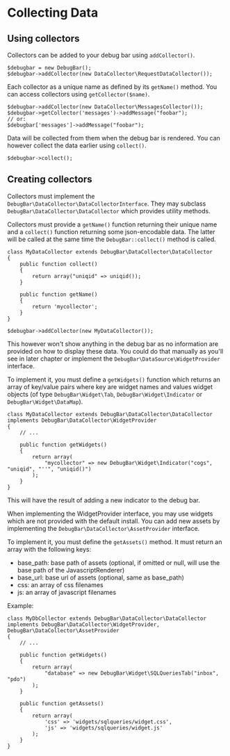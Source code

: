 # Collecting Data

## Using collectors

Collectors can be added to your debug bar using `addCollector()`.

    $debugbar = new DebugBar();
    $debugbar->addCollector(new DataCollector\RequestDataCollector());

Each collector as a unique name as defined by its `getName()` method. You can
access collectors using `getCollector($name)`.

    $debugbar->addCollector(new DataCollector\MessagesCollector());
    $debugbar->getCollector('messages')->addMessage("foobar");
    // or:
    $debugbar['messages']->addMessage("foobar");

Data will be collected from them when the debug bar is rendered. You can however
collect the data earlier using `collect()`.

    $debugbar->collect();

## Creating collectors

Collectors must implement the `DebugBar\DataCollector\DataCollectorInterface`. They
may subclass `DebugBar\DataCollector\DataCollector` which provides utility methods.

Collectors must provide a `getName()` function returning their unique name and a
`collect()` function returning some json-encodable data. The latter will be called at the
same time the `DebugBar::collect()` method is called.

    class MyDataCollector extends DebugBar\DataCollector\DataCollector
    {
        public function collect()
        {
            return array("uniqid" => uniqid());
        }

        public function getName()
        {
            return 'mycollector';
        }
    }

    $debugbar->addCollector(new MyDataCollector());

This however won't show anything in the debug bar as no information are provided
on how to display these data. You could do that manually as you'll see in later chapter
or implement the `DebugBar\DataSource\WidgetProvider` interface.

To implement it, you must define a `getWidgets()` function which returns an array
of key/value pairs where key are widget names and values widget objects (of type
`DebugBar\Widget\Tab`, `DebugBar\Widget\Indicator` or `DebugBar\Widget\DataMap`).

    class MyDataCollector extends DebugBar\DataCollector\DataCollector implements DebugBar\DataCollector\WidgetProvider
    {
        // ...

        public function getWidgets()
        {
            return array(
                "mycollector" => new DebugBar\Widget\Indicator("cogs", "uniqid", "''", "uniqid()")
            );
        }
    }

This will have the result of adding a new indicator to the debug bar.

When implementing the WidgetProvider interface, you may use widgets which are not provided
with the default install. You can add new assets by implementing the `DebugBar\DataCollector\AssetProvider` interface.

To implement it, you must define the `getAssets()` method. It must return an array with the
following keys:

 - base\_path: base path of assets (optional, if omitted or null, will use the base path of the JavascriptRenderer)
 - base\_url: base url of assets (optional, same as base\_path)
 - css: an array of css filenames
 - js: an array of javascript filenames

Example:

    class MyDbCollector extends DebugBar\DataCollector\DataCollector implements DebugBar\DataCollector\WidgetProvider, DebugBar\DataCollector\AssetProvider
    {
        // ...

        public function getWidgets()
        {
            return array(
                "database" => new DebugBar\Widget\SQLQueriesTab("inbox", "pdo")
            );
        }

        public function getAssets()
        {
            return array(
                'css' => 'widgets/sqlqueries/widget.css',
                'js' => 'widgets/sqlqueries/widget.js'
            );
        }
    }
